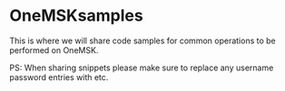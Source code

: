 # OneMSKsamples
This is where we will share code samples for common operations to be performed on OneMSK.

PS: When sharing snippets please make sure to replace any username password entries with <username> <password> etc.


